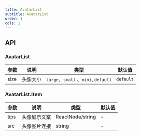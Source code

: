 ```yaml
---
title: AvatarList 
subtitle: AvatarList
order: 1
cols: 1
---
```


## API

### AvatarList

| 参数      | 说明                                      | 类型         | 默认值 |
|----------|------------------------------------------|-------------|-------|
| size | 头像大小 | `large`、`small` 、`mini`, `default` | `default` |

### AvatarList.Item

| 参数      | 说明                                      | 类型         | 默认值 |
|----------|------------------------------------------|-------------|-------|
| tips | 头像展示文案 | ReactNode\/string | - |
| src | 头像图片连接 | string | - |

